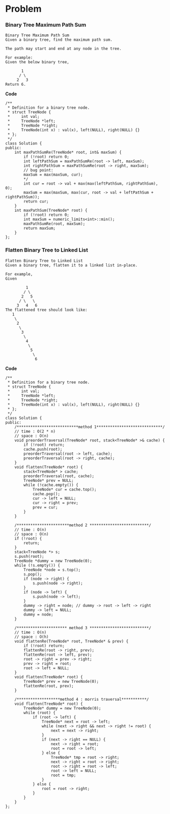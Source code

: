 # Problem 

### Binary Tree Maximum Path Sum

    Binary Tree Maximum Path Sum
    Given a binary tree, find the maximum path sum.
    
    The path may start and end at any node in the tree.
    
    For example:
    Given the below binary tree,
    
           1
          / \
         2   3
    Return 6.
    
    
**Code**

	/**
     * Definition for a binary tree node.
     * struct TreeNode {
     *     int val;
     *     TreeNode *left;
     *     TreeNode *right;
     *     TreeNode(int x) : val(x), left(NULL), right(NULL) {}
     * };
     */
    class Solution {
    public:
        int maxPathSumRe(TreeNode* root, int& maxSum) {
            if (!root) return 0;
            int leftPathSum = maxPathSumRe(root -> left, maxSum);
            int rightPathSum = maxPathSumRe(root -> right, maxSum);
            // bug point: 
            maxSum = max(maxSum, cur);
            */
            int cur = root -> val + max(max(leftPathSum, rightPathSum), 0);
            maxSum = max(maxSum, max(cur, root -> val + leftPathSum + rightPathSum));
            return cur;
        }
        int maxPathSum(TreeNode* root) {
            if (!root) return 0;
            int maxSum = numeric_limits<int>::min();
            maxPathSumRe(root, maxSum);
            return maxSum;
        }
    };

    

### Flatten Binary Tree to Linked List

    Flatten Binary Tree to Linked List
    Given a binary tree, flatten it to a linked list in-place.
    
    For example,
    Given
    
             1
            / \
           2   5
          / \   \
         3   4   6
    The flattened tree should look like:
       1
        \
         2
          \
           3
            \
             4
              \
               5
                \
                 6
                 
                 
 **Code**
 
 	/**
     * Definition for a binary tree node.
     * struct TreeNode {
     *     int val;
     *     TreeNode *left;
     *     TreeNode *right;
     *     TreeNode(int x) : val(x), left(NULL), right(NULL) {}
     * };
     */
    class Solution {
    public:
        /***************************method 1*****************************/
		// time : O(2 * n)
		// space : O(n)
        void preorderTraversal(TreeNode* root, stack<TreeNode* >& cache) {
            if (!root) return;
            cache.push(root);
            preorderTraversal(root -> left, cache);
            preorderTraversal(root -> right, cache);
        }
        void flatten(TreeNode* root) {
            stack<TreeNode* > cache;
            preorderTraversal(root, cache);
            TreeNode* prev = NULL;
            while (!cache.empty()) {
                TreeNode* cur = cache.top();
                cache.pop();
                cur -> left = NULL;
                cur -> right = prev;
                prev = cur;
            }
        }
        
        /***********************method 2 **************************/
        // time : O(n)
		// space : O(n)
		if (!root) {
            return;
        }
        stack<TreeNode *> s;
        s.push(root);
        TreeNode *dummy = new TreeNode(0);
        while (!s.empty()) {
            TreeNode *node = s.top();
            s.pop();
            if (node -> right) {
                s.push(node -> right);
            }
            if (node -> left) {
                s.push(node -> left);
            }
            dummy -> right = node; // dummy -> root -> left -> right
            dummy -> left = NULL;
            dummy = node;
        }

		/********************** method 3 **************************/
		// time : O(n)
		// space : O(h)
        void flattenRe(TreeNode* root, TreeNode* & prev) {
            if (!root) return;
            flattenRe(root -> right, prev);
            flattenRe(root -> left, prev);
            root -> right = prev -> right;
            prev -> right = root;
            root -> left = NULL;
        }
        void flatten(TreeNode* root) {
            TreeNode* prev = new TreeNode(0);
            flattenRe(root, prev);
        }

		/*******************method 4 : morris traversal***********/
    	void flatten(TreeNode* root) {
            TreeNode* dummy = new TreeNode(0);
            while (root) {
                if (root -> left) {
                    TreeNode* next = root -> left;
                    while (next -> right && next -> right != root) {
                        next = next -> right;
                    }
                    if (next -> right == NULL) {
                        next -> right = root;
                        root = root -> left;
                    } else {
                        TreeNode* tmp = root -> right;
                        next -> right = root -> right;
                        root -> right = root -> left;
                        root -> left = NULL;
                        root = tmp;
                    }
                } else {
                    root = root -> right;
                }
            }
        }
    };
